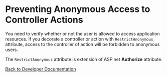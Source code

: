 # Preventing Anonymous Access to Controller Actions

You need to verify whether or not the user is allowed to access application resources. If you decorate a controller or action with ```RestrictAnonymous``` attribute, access to the controller of action will be forbidden to anonymous users.

The ```RestrictAnonymous``` attribute is extension of ASP.net **Authorize** attribute.


[Back to Developer Documentation](../readme.md)
